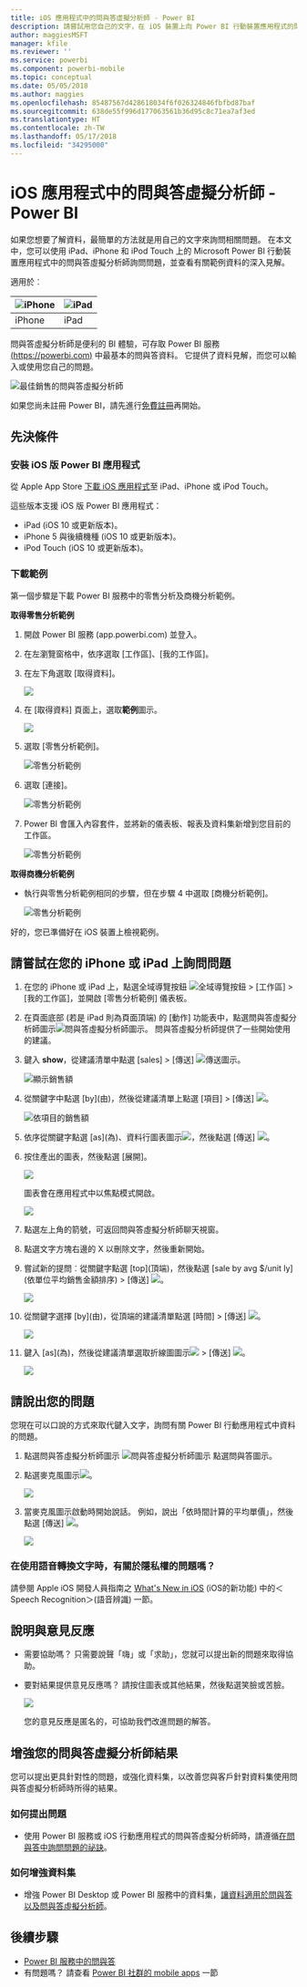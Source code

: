 ```yaml
---
title: iOS 應用程式中的問與答虛擬分析師 - Power BI
description: 請嘗試用您自己的文字，在 iOS 裝置上向 Power BI 行動裝置應用程式的問與答虛擬分析師詢問這份範例資料的相關問題。
author: maggiesMSFT
manager: kfile
ms.reviewer: ''
ms.service: powerbi
ms.component: powerbi-mobile
ms.topic: conceptual
ms.date: 05/05/2018
ms.author: maggies
ms.openlocfilehash: 85487567d428618034f6f026324846fbfbd87baf
ms.sourcegitcommit: 638de55f996d177063561b36d95c8c71ea7af3ed
ms.translationtype: HT
ms.contentlocale: zh-TW
ms.lasthandoff: 05/17/2018
ms.locfileid: "34295000"
---
```

# <a name="qa-virtual-analyst-in-ios-apps---power-bi"></a>iOS 應用程式中的問與答虛擬分析師 - Power BI

如果您想要了解資料，最簡單的方法就是用自己的文字來詢問相關問題。 在本文中，您可以使用 iPad、iPhone 和 iPod Touch 上的 Microsoft Power BI 行動裝置應用程式中的問與答虛擬分析師詢問問題，並查看有關範例資料的深入見解。 

適用於︰

| ![iPhone](media/mobile-apps-ios-qna/iphone-logo-50-px.png) | ![iPad](media/mobile-apps-ios-qna/ipad-logo-50-px.png) |
|:--- |:--- |
| iPhone |iPad |

問與答虛擬分析師是便利的 BI 體驗，可存取 Power BI 服務 [(https://powerbi.com)](https://powerbi.com) 中最基本的問與答資料。 它提供了資料見解，而您可以輸入或使用您自己的問題。

![最佳銷售的問與答虛擬分析師](media/mobile-apps-ios-qna/power-bi-ios-q-n-a-top-sale-intro.png)

如果您尚未註冊 Power BI，請先進行[免費註冊](https://app.powerbi.com/signupredirect?pbi_source=web)再開始。

## <a name="prerequisites"></a>先決條件

### <a name="install-the-power-bi-for-ios-app"></a>安裝 iOS 版 Power BI 應用程式
從 Apple App Store [下載 iOS 應用程式](http://go.microsoft.com/fwlink/?LinkId=522062 "下載 iPhone 應用程式")至 iPad、iPhone 或 iPod Touch。

這些版本支援 iOS 版 Power BI 應用程式：
- iPad (iOS 10 或更新版本)。
- iPhone 5 與後續機種 (iOS 10 或更新版本)。 
- iPod Touch (iOS 10 或更新版本)。

### <a name="download-samples"></a>下載範例
第一個步驟是下載 Power BI 服務中的零售分析及商機分析範例。

**取得零售分析範例**

1. 開啟 Power BI 服務 (app.powerbi.com) 並登入。

2. 在左瀏覽窗格中，依序選取 [工作區]、[我的工作區]。

3. 在左下角選取 [取得資料]。
   
    ![](media/mobile-apps-ios-qna/power-bi-get-data.png)

3. 在 [取得資料] 頁面上，選取**範例**圖示。
   
   ![](media/mobile-apps-ios-qna/power-bi-samples-icon.png)

4. 選取 [零售分析範例]。
 
    ![零售分析範例](media/mobile-apps-ios-qna/power-bi-rs.png)
 
8. 選取 [連接]。  
  
   ![零售分析範例](media/mobile-apps-ios-qna/retail16.png)
   
5. Power BI 會匯入內容套件，並將新的儀表板、報表及資料集新增到您目前的工作區。
   
   ![零售分析範例](media/mobile-apps-ios-qna/power-bi-service-retail-sample.png)

**取得商機分析範例**

- 執行與零售分析範例相同的步驟，但在步驟 4 中選取 [商機分析範例]。

    ![零售分析範例](media/mobile-apps-ios-qna/power-bi-oa.png)
  
好的，您已準備好在 iOS 裝置上檢視範例。

## <a name="try-asking-questions-on-your-iphone-or-ipad"></a>請嘗試在您的 iPhone 或 iPad 上詢問問題
1. 在您的 iPhone 或 iPad 上，點選全域導覽按鈕 ![全域導覽按鈕](media/mobile-ipad-app-get-started/power-bi-iphone-global-nav-button.png) > [工作區] > [我的工作區]，並開啟 [零售分析範例] 儀表板。

2. 在頁面底部 (若是 iPad 則為頁面頂端) 的 [動作] 功能表中，點選問與答虛擬分析師圖示![問與答虛擬分析師圖示](media/mobile-apps-ios-qna/power-bi-ios-q-n-a-icon.png)。
     問與答虛擬分析師提供了一些開始使用的建議。
3. 鍵入 **show**，從建議清單中點選 [sales] > [傳送] ![傳送圖示](media/mobile-apps-ios-qna/power-bi-ios-qna-send-icon.png)。

    ![顯示銷售額](media/mobile-apps-ios-qna/power-bi-ios-q-n-a-show-sales.png)
4. 從關鍵字中點選 [by]\(由)，然後從建議清單上點選 [項目] > [傳送] ![](media/mobile-apps-ios-qna/power-bi-ios-qna-send-icon.png)。

    ![依項目的銷售額](media/mobile-apps-ios-qna/power-bi-ios-q-n-a-sale-by-item.png)
5. 依序從關鍵字點選 [as]\(為)、資料行圖表圖示![](media/mobile-apps-ios-qna/power-bi-ios-q-n-a-column-chart-icon.png)，然後點選 [傳送] ![](media/mobile-apps-ios-qna/power-bi-ios-qna-send-icon.png)。
6. 按住產出的圖表，然後點選 [展開]。

    ![](media/mobile-apps-ios-qna/power-bi-ios-q-n-a-tap-expand-feedback.png)

    圖表會在應用程式中以焦點模式開啟。

    ![](media/mobile-apps-ios-qna/power-bi-ios-q-n-a-expanded-chart.png)
7. 點選左上角的箭號，可返回問與答虛擬分析師聊天視窗。
8. 點選文字方塊右邊的 X 以刪除文字，然後重新開始。
9. 嘗試新的提問︰從關鍵字點選 [top]\(頂端)，然後點選 [sale by avg $/unit ly]\(依單位平均銷售金額排序) > [傳送] ![](media/mobile-apps-ios-qna/power-bi-ios-qna-send-icon.png)。

    ![](media/mobile-apps-ios-qna/power-bi-ios-q-n-a-top-sale-2.png)
10. 從關鍵字選擇 [by]\(由)，從頂端的建議清單點選 [時間] > [傳送] ![](media/mobile-apps-ios-qna/power-bi-ios-qna-send-icon.png)。

     ![](media/mobile-apps-ios-qna/power-bi-ios-q-n-a-top-sale-by-time.png)
11. 鍵入 [as]\(為)，然後從建議清單選取折線圖圖示![](media/mobile-apps-ios-qna/power-bi-ios-q-n-a-line-chart-icon.png) > [傳送] ![](media/mobile-apps-ios-qna/power-bi-ios-qna-send-icon.png)。

    ![](media/mobile-apps-ios-qna/power-bi-ios-q-n-a-top-sale-as-line.png)

## <a name="try-saying-your-questions"></a>請說出您的問題
您現在可以口說的方式來取代鍵入文字，詢問有關 Power BI 行動應用程式中資料的問題。

1. 點選問與答虛擬分析師圖示 ![問與答虛擬分析師圖示](media/mobile-apps-ios-qna/power-bi-ios-q-n-a-icon.png) 點選問與答圖示。
2. 點選麥克風圖示![](media/mobile-apps-ios-qna/power-bi-ios-qna-mic-icon.png)。

    ![](media/mobile-apps-ios-qna/power-bi-ios-qna-mic-on.png)

1. 當麥克風圖示啟動時開始說話。 例如，說出「依時間計算的平均單價」，然後點選 [傳送]  ![](media/mobile-apps-ios-qna/power-bi-ios-qna-send-icon.png)。

    ![](media/mobile-apps-ios-qna/power-bi-ios-qna-speech-complete.png)

### <a name="questions-about-privacy-when-using-speech-to-text"></a>在使用語音轉換文字時，有關於隱私權的問題嗎？
請參閱 Apple iOS 開發人員指南之 [What's New in iOS](https://go.microsoft.com/fwlink/?linkid=845624) (iOS的新功能) 中的＜Speech Recognition＞(語音辨識) 一節。

## <a name="help-and-feedback"></a>說明與意見反應
* 需要協助嗎？ 只需要說聲「嗨」或「求助」，您就可以提出新的問題來取得協助。
* 要對結果提供意見反應嗎？ 請按住圖表或其他結果，然後點選笑臉或苦臉。

    ![](media/mobile-apps-ios-qna/power-bi-ios-q-n-a-tap-feedback.png)

    您的意見反應是匿名的，可協助我們改進問題的解答。

## <a name="enhance-your-qa-virtual-analyst-results"></a>增強您的問與答虛擬分析師結果
您可以提出更具針對性的問題，或強化資料集，以改善您與客戶針對資料集使用問與答虛擬分析師時所得的結果。

### <a name="how-to-ask-questions"></a>如何提出問題
* 使用 Power BI 服務或 iOS 行動應用程式的問與答虛擬分析師時，請遵循[在問與答中詢問問題的祕訣](service-q-and-a-tips.md)。

### <a name="how-to-enhance-the-dataset"></a>如何增強資料集
* 增強 Power BI Desktop 或 Power BI 服務中的資料集，[讓資料適用於問與答以及問與答虛擬分析師](service-prepare-data-for-q-and-a.md)。

## <a name="next-steps"></a>後續步驟
* [Power BI 服務中的問與答](power-bi-q-and-a.md)
* 有問題嗎？ 請查看 [Power BI 社群的 mobile apps](https://go.microsoft.com/fwlink/?linkid=839277) 一節
